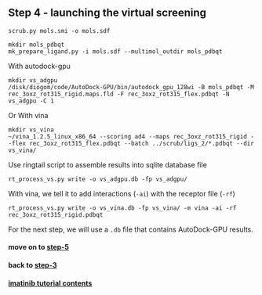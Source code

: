 ## Step 4 - launching the virtual screening

```
scrub.py mols.smi -o mols.sdf

mkdir mols_pdbqt
mk_prepare_ligand.py -i mols.sdf --multimol_outdir mols_pdbqt
```

With autodock-gpu
```
mkdir vs_adgpu
/disk/diogom/code/AutoDock-GPU/bin/autodock_gpu_128wi -B mols_pdbqt -M rec_3oxz_rot315_rigid.maps.fld -F rec_3oxz_rot315_flex.pdbqt -N vs_adgpu -C 1
```

Or With vina
```
mkdir vs_vina
~/vina_1.2.5_linux_x86_64 --scoring ad4 --maps rec_3oxz_rot315_rigid --flex rec_3oxz_rot315_flex.pdbqt --batch ../scrub/ligs_2/*.pdbqt --dir vs_vina/
```

Use ringtail script to assemble results into sqlite database file
```
rt_process_vs.py write -o vs_adgpu.db -fp vs_adgpu/
```

With vina, we tell it to add interactions (`-ai`) with the receptor file (`-rf`)
```
rt_process_vs.py write -o vs_vina.db -fp vs_vina/ -m vina -ai -rf rec_3oxz_rot315_rigid.pdbqt
```

For the next step, we will use a `.db` file that contains AutoDock-GPU results.

#### move on to [step-5](../step-5)

#### back to [step-3](../step-3)

#### [imatinib tutorial contents](../)
